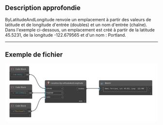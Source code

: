 ## Description approfondie
ByLatitudeAndLongitude renvoie un emplacement à partir des valeurs de latitude et de longitude d'entrée (doubles) et un nom d'entrée (chaîne). Dans l'exemple ci-dessous, un emplacement est créé à partir de la latitude 45.5231, de la longitude -122.679565 et d'un nom : Portland.
___
## Exemple de fichier

![ByLatitudeAndLongitude](./DynamoUnits.Location.ByLatitudeAndLongitude_img.jpg)

